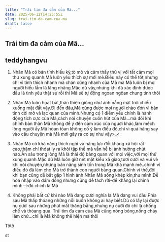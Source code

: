 ```yaml
---
title: "Trái tim đa cảm của Mã..."
date: 2025-06-12T14:25:55Z
slug: trai-tim-da-cam-cua-ma
draft: false
---
```


## Trái tim đa cảm của Mã...

## teddyhangvu

1. Nhân Mã có bản tính hiếu kỳ,tò mò và cảm thấy thú vị với tất cảm mọi thứ xung quanh.Mã luôn yêu thích sự mới mẻ.Điều này có thể tốt,nhưng chỉ vì tính thích nhanh mà chán cũng nhanh của Mã mà Mã luôn bị mọi người hiểu lầm là lăng nhăng.Mặc dù vậy,nhưng khi đã xác định được đâu là tình yêu thật sự rồi thì Mã sẽ tự động ngoan ngõan chung tình thôi

2. Nhân Mã luôn họat bát,thân thiện giống như ánh nắng mặt trời chiếu xuống mặt đất vậy.Đi đến đâu,Mã cũng được mọi người chào đón vì bản tính cởi mở và lạc quan của mình.Nhưng có 1 điểm yếu chính là hành động tích cực của Mã,cách nói chuyện cuốn hút của Mã...mà đôi khi chính bản thân Mã không để ý đến cảm xúc của người khác,làm mếch lòng người ấy.Mã hòan tòan không cố ý làm điều đó,chỉ vì quá hăng say vào câu chuyện mà Mã mới gây ra cơ sự như vậy>_<

3. Nhân Mã có khả năng thích nghi và năng lực đối kháng xã hội rất cao,thậm chí thóat ly ra khỏi tập thể mà vẫn hề bị ảnh hưởng chút nào.Ẩn sâu trong lòng Mã là thái độ bàng quan với mọi việc,với mọi thứ xung quanh.Mặc dù Mã luôn giữ nét mặt kiểu xã giao,tươi cười và vui vẻ khi nói chuyện,nhưng bản năng sinh tồn trong Mã khá mạnh mẽ..chính vì điều đó đã làm cho Mã trở thành con người bàng quan.Chính vì thế,đôi khi bạn cũng dễ bắt gặp 1 hình ảnh Nhân Mã sống khép kín,thu mình.Dễ hòa nhập vào đám đông nhưng cũng dễ tách rời-để khẳng lại chính mình-->đó chính là Mã

4. Không phải bất cứ khi nào Mã đang cười nghĩa là Mã đang vui đâu.Phía sau Mã thấp thóang những nỗi buồn không ai hay biết.Dù có lấy lại được nụ cười sau những phút mất thăng bằng,nhưng nụ cười đó chỉ là chống chế và thóang qua. Trái tim đa cảm của Mã cũng nóng bỏng,nồng cháy lắm chứ...chỉ là Mã không thể hiện mà thôi

Tôtô

st